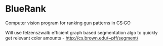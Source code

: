 # BlueRank
Computer vision program for ranking gun patterns in CS:GO

Will use felzenszwalb efficient graph based segmentation algo to quickly get relevant color amounts -  http://cs.brown.edu/~pff/segment/
